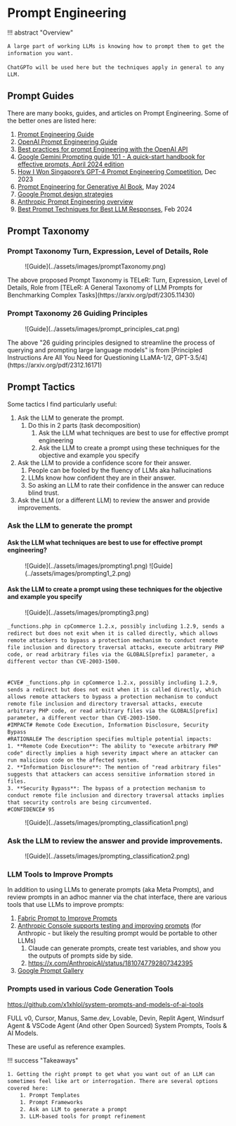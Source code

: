 # Prompt Engineering

!!! abstract "Overview"

    A large part of working LLMs is knowing how to prompt them to get the information you want.

    ChatGPTo will be used here but the techniques apply in general to any LLM.


## Prompt Guides
There are many books, guides, and articles on Prompt Engineering. Some of the better ones are listed here:

1. [Prompt Engineering Guide](https://www.promptingguide.ai/) 
1. [OpenAI Prompt Engineering Guide](https://platform.openai.com/docs/guides/prompt-engineering) 
2. [Best practices for prompt Engineering with the OpenAI API](https://help.openai.com/en/articles/6654000-best-practices-for-prompt-engineering-with-the-openai-api)
3. [Google Gemini Prompting guide 101 - A quick-start handbook for effective prompts, April 2024 edition](https://services.google.com/fh/files/misc/gemini-for-google-workspace-prompting-guide-101.pdf)
4. [How I Won Singapore’s GPT-4 Prompt Engineering Competition](https://towardsdatascience.com/how-i-won-singapores-gpt-4-prompt-engineering-competition-34c195a93d41), Dec 2023
5. [Prompt Engineering for Generative AI Book](https://www.oreilly.com/library/view/prompt-engineering-for/9781098153427/), May 2024
6. [Google Prompt design strategies](https://ai.google.dev/gemini-api/docs/prompting-strategies) 
7. [Anthropic Prompt Engineering overview](https://docs.anthropic.com/en/docs/build-with-claude/prompt-engineering/overview) 
8. [Best Prompt Techniques for Best LLM Responses](https://medium.com/the-modern-scientist/best-prompt-techniques-for-best-llm-responses-24d2ff4f6bca), Feb 2024


## Prompt Taxonomy
### Prompt Taxonomy Turn, Expression, Level of Details, Role

<figure markdown>
![Guide](../assets/images/promptTaxonomy.png)
</figure>
The above proposed Prompt Taxonomy is TELeR: Turn, Expression, Level of Details, Role from  [TELeR: A General Taxonomy of LLM Prompts for Benchmarking Complex Tasks](https://arxiv.org/pdf/2305.11430)

### Prompt Taxonomy 26 Guiding Principles
<figure markdown>
![Guide](../assets/images/prompt_principles_cat.png) 
</figure>
The above "26 guiding principles designed to streamline the process of querying and prompting large language models" is from [Principled Instructions Are All You Need for Questioning LLaMA-1/2, GPT-3.5/4](https://arxiv.org/pdf/2312.16171)


## Prompt Tactics

Some tactics I find particularly useful:

1. Ask the LLM to generate the prompt.
      1. Do this in 2 parts (task decomposition)
         1. Ask the LLM what techniques are best to use for effective prompt engineering
         2. Ask the LLM to create a prompt using these techniques for the objective and example you specify
3. Ask the LLM to provide a confidence score for their answer. 
      1. People can be fooled by the fluency of LLMs aka hallucinations 
      2. LLMs know how confident they are in their answer.
      3. So asking an LLM to rate their confidence in the answer can reduce blind trust.
4. Ask the LLM (or a different LLM) to review the answer and provide improvements.


### Ask the LLM to generate the prompt

#### Ask the LLM what techniques are best to use for effective prompt engineering?


<figure markdown>
![Guide](../assets/images/prompting1.png)
![Guide](../assets/images/prompting1_2.png)
</figure>


#### Ask the LLM to create a prompt using these techniques for the objective and example you specify

<figure markdown>
![Guide](../assets/images/prompting3.png)
</figure>




````
_functions.php in cpCommerce 1.2.x, possibly including 1.2.9, sends a redirect but does not exit when it is called directly, which allows remote attackers to bypass a protection mechanism to conduct remote file inclusion and directory traversal attacks, execute arbitrary PHP code, or read arbitrary files via the GLOBALS[prefix] parameter, a different vector than CVE-2003-1500.


#CVE# _functions.php in cpCommerce 1.2.x, possibly including 1.2.9, sends a redirect but does not exit when it is called directly, which allows remote attackers to bypass a protection mechanism to conduct remote file inclusion and directory traversal attacks, execute arbitrary PHP code, or read arbitrary files via the GLOBALS[prefix] parameter, a different vector than CVE-2003-1500.
#IMPACT# Remote Code Execution, Information Disclosure, Security Bypass
#RATIONALE# The description specifies multiple potential impacts:
1. **Remote Code Execution**: The ability to "execute arbitrary PHP code" directly implies a high severity impact where an attacker can run malicious code on the affected system.
2. **Information Disclosure**: The mention of "read arbitrary files" suggests that attackers can access sensitive information stored in files.
3. **Security Bypass**: The bypass of a protection mechanism to conduct remote file inclusion and directory traversal attacks implies that security controls are being circumvented.
#CONFIDENCE# 95
````



<figure markdown>
![Guide](../assets/images/prompting_classification1.png)
</figure>

### Ask the LLM to review the answer and provide improvements.
<figure markdown>
![Guide](../assets/images/prompting_classification2.png)
</figure>

### LLM Tools to Improve Prompts

In addition to using LLMs to generate prompts (aka Meta Prompts), and review prompts in an adhoc manner via the chat interface, there are various tools that use LLMs to improve prompts:

1. [Fabric Prompt to Improve Prompts](./Fabric.md#fabric-prompt-to-improve-prompts)
2. [Anthropic Console supports testing and improving prompts](https://www.anthropic.com/news/evaluate-prompts) (for Anthropic - but likely the resulting prompt would be portable to other LLMs)
    1. Claude can generate prompts, create test variables, and show you the outputs of prompts side by side.
    2. https://x.com/AnthropicAI/status/1810747792807342395
3. [Google Prompt Gallery](https://aistudio.google.com/app/gallery) 

### Prompts used in various Code Generation Tools

https://github.com/x1xhlol/system-prompts-and-models-of-ai-tools

FULL v0, Cursor, Manus, Same.dev, Lovable, Devin, Replit Agent, Windsurf Agent & VSCode Agent (And other Open Sourced) System Prompts, Tools & AI Models.

These are useful as reference examples.

!!! success "Takeaways" 

    1. Getting the right prompt to get what you want out of an LLM can sometimes feel like art or interrogation. There are several options covered here:
        1. Prompt Templates
        1. Prompt Frameworks
        2. Ask an LLM to generate a prompt
        3. LLM-based tools for prompt refinement

